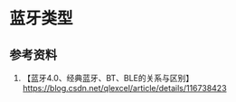 # 蓝牙类型

## 参考资料

1. 【蓝牙4.0、经典蓝牙、BT、BLE的关系与区别】 https://blog.csdn.net/qlexcel/article/details/116738423